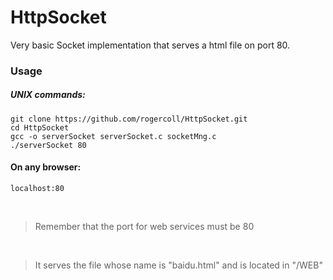 # HttpSocket

Very basic Socket implementation that serves a html file on port 80.

### Usage

##### UNIX commands:
```
git clone https://github.com/rogercoll/HttpSocket.git
cd HttpSocket
gcc -o serverSocket serverSocket.c socketMng.c
./serverSocket 80
```
#### On any browser:
```
localhost:80
```
<br>

> Remember that the port for web services must be 80

<br>

> It serves the file whose name is "baidu.html" and is located in "/WEB"
